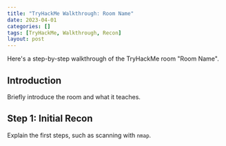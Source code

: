 ```yaml
---
title: "TryHackMe Walkthrough: Room Name"
date: 2023-04-01
categories: []
tags: [TryHackMe, Walkthrough, Recon]
layout: post
---
```




Here's a step-by-step walkthrough of the TryHackMe room "Room Name".

## Introduction

Briefly introduce the room and what it teaches.

## Step 1: Initial Recon

Explain the first steps, such as scanning with `nmap`.
